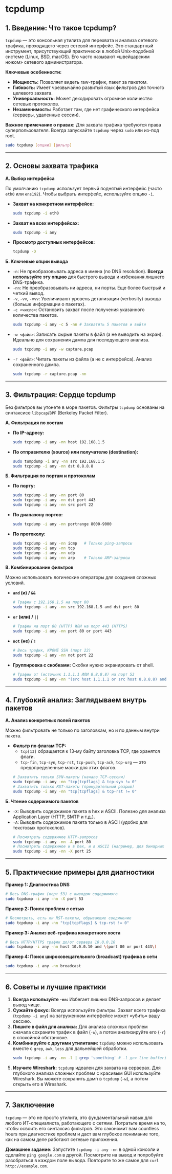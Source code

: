 # tcpdump

## **1. Введение: Что такое tcpdump?**

`tcpdump` — это консольная утилита для перехвата и анализа сетевого трафика, проходящего через сетевой интерфейс. Это стандартный инструмент, присутствующий практически в любой Unix-подобной системе (Linux, BSD, macOS). Его часто называют «швейцарским ножом» сетевого администратора.

**Ключевые особенности:**
*   **Мощность:** Позволяет видеть raw-трафик, пакет за пакетом.
*   **Гибкость:** Имеет чрезвычайно развитый язык фильтров для точного целевого захвата.
*   **Универсальность:** Может декодировать огромное количество сетевых протоколов.
*   **Незаменимость:** Работает там, где нет графического интерфейса (серверы, удаленные сессии).

**Важное примечание о правах:** Для захвата трафика требуются права суперпользователя. Всегда запускайте `tcpdump` через `sudo` или из-под root.

```bash
sudo tcpdump [опции] [фильтр]
```

---

## **2. Основы захвата трафика**

**А. Выбор интерфейса**

По умолчанию `tcpdump` использует первый поднятый интерфейс (часто `eth0` или `ens192`). Чтобы выбрать интерфейс, используйте опцию `-i`.

*   **Захват на конкретном интерфейсе:**
    ```bash
    sudo tcpdump -i eth0
    ```
*   **Захват на всех интерфейсах:**
    ```bash
    sudo tcpdump -i any
    ```
*   **Просмотр доступных интерфейсов:**
    ```bash
    tcpdump -D
    ```

**Б. Ключевые опции вывода**

*   `-n`: Не преобразовывать адреса в имена (no DNS resolution). **Всегда используйте эту опцию** для быстрого вывода и избежания лишнего DNS-трафика.
*   `-nn`: Не преобразовывать ни адреса, ни порты. Еще более быстрый и четкий вывод.
*   `-v`, `-vv`, `-vvv`: Увеличивают уровень детализации (verbosity) вывода (больше информации о пакетах).
*   `-c <число>`: Остановить захват после получения указанного количества пакетов.
    ```bash
    sudo tcpdump -i any -c 5 -nn # Захватить 5 пакетов и выйти
    ```
*   `-w <файл>`: Записать сырые пакеты в файл (а не выводить на экран). Идеально для сохранения дампа для последующего анализа.
    ```bash
    sudo tcpdump -i any -w capture.pcap
    ```
*   `-r <файл>`: Читать пакеты из файла (а не с интерфейса). Анализ сохраненного дампа.
    ```bash
    sudo tcpdump -r capture.pcap -nn
    ```

---

## **3. Фильтрация: Сердце tcpdump**

Без фильтров вы утонете в море пакетов. Фильтры `tcpdump` основаны на синтаксисе `libpcap`/`BPF` (Berkeley Packet Filter).

**А. Фильтрация по хостам**

*   **По IP-адресу:**
    ```bash
    sudo tcpdump -i any -nn host 192.168.1.5
    ```
*   **По отправителю (source) или получателю (destination):**
    ```bash
    sudo tumpdump -i any -nn src 192.168.1.5
    sudo tcpdump -i any -nn dst 8.8.8.8
    ```

**Б. Фильтрация по портам и протоколам**

*   **По порту:**
    ```bash
    sudo tcpdump -i any -nn port 80
    sudo tcpdump -i any -nn dst port 443
    sudo tcpdump -i any -nn src port 22
    ```
*   **По диапазону портов:**
    ```bash
    sudo tcpdump -i any -nn portrange 8000-9000
    ```
*   **По протоколу:**
    ```bash
    sudo tcpdump -i any -nn icmp   # Только ping-запросы
    sudo tcpdump -i any -nn tcp
    sudo tcpdump -i any -nn udp
    sudo tcpdump -i any -nn arp    # Только ARP-запросы
    ```

**В. Комбинирование фильтров**

Можно использовать логические операторы для создания сложных условий.

*   **`and` (и) / `&&`**
    ```bash
    # Трафик с 192.168.1.5 на порт 80
    sudo tcpdump -i any -nn src 192.168.1.5 and dst port 80
    ```
*   **`or` (или) / `||`**
    ```bash
    # Трафик на порт 80 (HTTP) ИЛИ на порт 443 (HTTPS)
    sudo tcpdump -i any -nn port 80 or port 443
    ```
*   **`not` (не) / `!`**
    ```bash
    # Весь трафик, КРОМЕ SSH (порт 22)
    sudo tcpdump -i any -nn not port 22
    ```
*   **Группировка с скобками:** Скобки нужно экранировать от shell.
    ```bash
    # Трафик от (источник 1.1.1.1 ИЛИ 8.8.8.8) на порт 53
    sudo tcpdump -i any -nn "(src host 1.1.1.1 or src host 8.8.8.8) and dst port 53"
    ```

---

## **4. Глубокий анализ: Заглядываем внутрь пакетов**

**А. Анализ конкретных полей пакетов**

Можно фильтровать не только по заголовкам, но и по данным внутри пакета.

*   **Фильтр по флагам TCP:**
    *   `tcp[13]` обращается к 13-му байту заголовка TCP, где хранятся флаги.
    *   `tcp-fin`, `tcp-syn`, `tcp-rst`, `tcp-push`, `tcp-ack`, `tcp-urg` — это предопределенные маски для этих флагов.
    ```bash
    # Захватить только SYN-пакеты (начало TCP-сессии)
    sudo tcpdump -i any -nn "tcp[tcpflags] & tcp-syn != 0"
    # Захватить только RST-пакеты (принудительный разрыв)
    sudo tcpdump -i any -nn "tcp[tcpflags] & tcp-rst != 0"
    ```

**Б. Чтение содержимого пакетов**

*   `-X`: Выводить содержимое пакета в hex и ASCII. Полезно для анализа Application Layer (HTTP, SMTP и т.д.).
*   `-A`: Выводить содержимое пакета только в ASCII (удобно для текстовых протоколов).
    ```bash
    # Посмотреть содержимое HTTP-запросов
    sudo tcpdump -i any -nn -A port 80
    # Посмотреть содержимое и в hex, и в ASCII (например, для бинарных протоколов)
    sudo tcpdump -i any -nn -X port 25
    ```

---

## **5. Практические примеры для диагностики**

**Пример 1: Диагностика DNS**
```bash
# Весь DNS-трафик (порт 53) с выводом содержимого
sudo tcpdump -i any -nn -X port 53
```

**Пример 2: Поиск проблем с сетью**
```bash
# Посмотреть, есть ли RST-пакеты, обрывающие соединение
sudo tcpdump -i any -nn "tcp[tcpflags] & tcp-rst != 0"
```

**Пример 3: Анализ веб-трафика конкретного хоста**
```bash
# Весь HTTP/HTTPS трафик до/от сервера 10.0.0.10
sudo tcpdump -i any -nn host 10.0.0.10 and \(port 80 or port 443\)
```

**Пример 4: Поиск широковещательного (broadcast) трафика в сети**
```bash
sudo tcpdump -i any -nn broadcast
```

---

## **6. Советы и лучшие практики**

1.  **Всегда используйте `-nn`:** Избегает лишних DNS-запросов и делает вывод чище.
2.  **Сужайте фокус:** Всегда используйте фильтры. Захват всего трафика (`tcpdump -i any`) на загруженном интерфейсе может «убить» вашу сессию.
3.  **Пишите в файл для анализа:** Для анализа сложных проблем сначала сохраните трафик в файл (`-w`), а потом анализируйте его (`-r`) в спокойной обстановке.
4.  **Комбинируйте с другими утилитами:** `tcpdump` можно использовать вместе с `grep`, `awk`, `less` для дальнейшей обработки.
    ```bash
    sudo tcpdump -i any -nn -l | grep 'something' # -l для line buffering
    ```
5.  **Изучите Wireshark:** `tcpdump` идеален для захвата на серверах. Для глубокого анализа сложных проблем с красивым GUI используйте Wireshark. Вы можете сохранить дамп в `tcpdump` (`-w`), а потом открыть его в Wireshark.

---

## **7. Заключение**

`tcpdump` — это не просто утилита, это фундаментальный навык для любого ИТ-специалиста, работающего с сетями. Потратьте время на то, чтобы освоить его синтаксис фильтров. Это сэкономит вам countless hours при диагностике проблем и даст вам глубокое понимание того, как на самом деле работают сетевые приложения.

**Домашнее задание:** Запустите `tcpdump -i any -nn` в одной консоли и сделайте `ping google.com` в другой. Посмотрите на вывод и попробуйте разобраться в каждом поле вывода. Повторите то же самое для `curl http://example.com`.